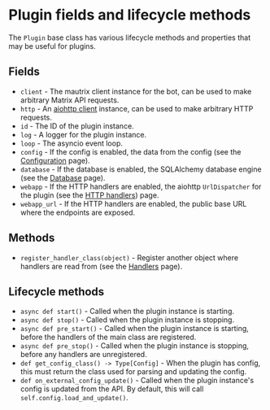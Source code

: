# Plugin fields and lifecycle methods

The `Plugin` base class has various lifecycle methods and properties that may be
useful for plugins.

## Fields

* `client` - The mautrix client instance for the bot, can be used to make
  arbitrary Matrix API requests.
* `http` - An [aiohttp client] instance, can be used to make arbitrary HTTP
  requests.
* `id` - The ID of the plugin instance.
* `log` - A logger for the plugin instance.
* `loop` - The asyncio event loop.
* `config` - If the config is enabled, the data from the config (see
  the [Configuration] page).
* `database` - If the database is enabled, the SQLAlchemy database engine (see
  the [Database] page).
* `webapp` - If the HTTP handlers are enabled, the aiohttp `UrlDispatcher` for
  the plugin (see the [HTTP handlers]) page.
* `webapp_url` - If the HTTP handlers are enabled, the public base URL where the
  endpoints are exposed.

[aiohttp client]: https://docs.aiohttp.org/en/stable/client.html
[Configuration]: <> (./configuration.md)
[Database]: <> (./database.md)
[HTTP handlers]: ./handlers/web.md

## Methods

* `register_handler_class(object)` - Register another object where handlers are
  read from (see the [Handlers](./handlers/index.md) page).

## Lifecycle methods

* `async def start()` - Called when the plugin instance is starting.
* `async def stop()` - Called when the plugin instance is stopping.
* `async def pre_start()` - Called when the plugin instance is starting, before
  the handlers of the main class are registered.
* `async def pre_stop()` - Called when the plugin instance is stopping, before
  any handlers are unregistered.
* `def get_config_class() -> Type[Config]` - When the plugin has config, this
  must return the class used for parsing and updating the config.
* `def on_external_config_update()` - Called when the plugin instance's config
  is updated from the API. By default, this will
  call `self.config.load_and_update()`.
